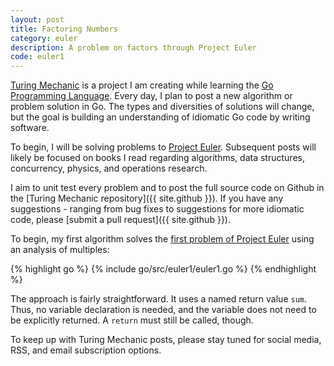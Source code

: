 ```yaml
---
layout: post
title: Factoring Numbers
category: euler
description: A problem on factors through Project Euler
code: euler1
---
```


[Turing Mechanic](/) is a project I am creating while learning the [Go Programming Language](http://golang.org). Every day, I plan to post a new algorithm or problem solution in Go. The types and diversities of solutions will change, but the goal is building an understanding of idiomatic Go code by writing software.

To begin, I will be solving problems to [Project Euler](https://projecteuler.net/). Subsequent posts will likely be focused on books I read regarding algorithms, data structures, concurrency, physics, and operations research. 

I aim to unit test every problem and to post the full source code on Github in the [Turing Mechanic repository]({{ site.github }}). If you have any suggestions - ranging from bug fixes to suggestions for more idiomatic code, please [submit a pull request]({{ site.github }}).

To begin, my first algorithm solves the [first problem of Project Euler](https://projecteuler.net/problem=1) using an analysis of multiples:

{% highlight go %}
{% include go/src/euler1/euler1.go %}
{% endhighlight %}

The approach is fairly straightforward. It uses a named return value `sum`. Thus, no variable declaration is needed, and the variable does not need to be explicitly returned. A `return` must still be called, though.

To keep up with Turing Mechanic posts, please stay tuned for social media, RSS, and email subscription options.
